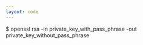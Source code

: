 ```yaml
---
layout: code
---
```


$ openssl rsa -in private_key_with_pass_phrase -out private_key_without_pass_phrase

